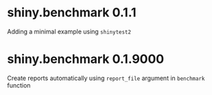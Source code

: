 # shiny.benchmark 0.1.1

Adding a minimal example using `shinytest2`

# shiny.benchmark 0.1.9000

Create reports automatically using `report_file` argument in `benchmark` function
